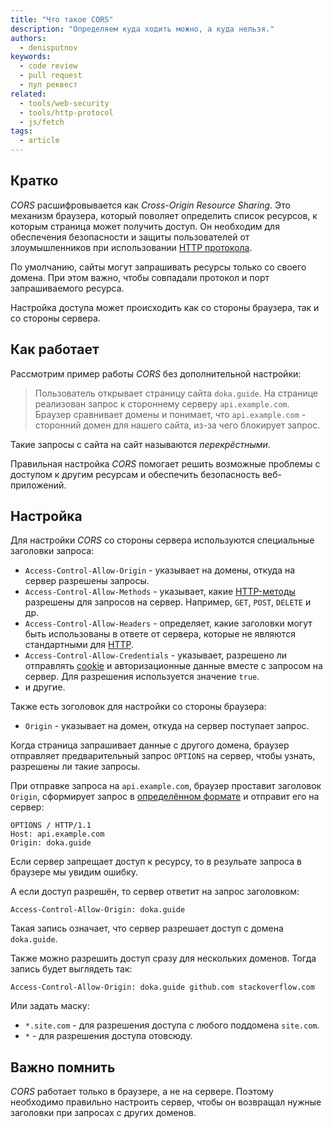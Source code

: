 ```yaml
---
title: "Что такое CORS"
description: "Определяем куда ходить можно, а куда нельзя."
authors:
  - denisputnov
keywords:
  - code review
  - pull request
  - пул реквест
related:
  - tools/web-security
  - tools/http-protocol
  - js/fetch
tags:
  - article
---
```


## Кратко

_CORS_ расшифровывается как _Cross-Origin Resource Sharing_. Это механизм браузера, который поволяет определить список ресурсов, к которым страница может получить доступ. Он необходим для обеспечения безопасности и защиты пользователей от злоумышленников при использовании [HTTP протокола](/tools/http-protocol/).

По умолчанию, сайты могут запрашивать ресурсы только со своего домена. При этом важно, чтобы совпадали протокол и порт запрашиваемого ресурса.

Настройка доступа может происходить как со стороны браузера, так и со стороны сервера.

## Как работает

Рассмотрим пример работы _CORS_ без дополнительной настройки:

> Пользователь открывает страницу сайта `doka.guide`. На странице реализован запрос к стороннему серверу `api.example.com`.
> Браузер сравнивает домены и понимает, что `api.example.com` - сторонний домен для нашего сайта, из-за чего блокирует запрос.

Такие запросы с сайта на сайт называются _перекрёстными_.

Правильная настройка _CORS_ помогает решить возможные проблемы с доступом к другим ресурсам и обеспечить безопасность веб-приложений.

## Настройка

Для настройки _CORS_ со стороны сервера используются специальные заголовки запроса:
- `Access-Control-Allow-Origin` - указывает на домены, откуда на сервер разрешены запросы.
- `Access-Control-Allow-Methods` - указывает, какие [HTTP-методы](/tools/http-protocol/#startovaya-stroka) разрешены для запросов на сервер. Например, `GET`, `POST`, `DELETE` и др.
- `Access-Control-Allow-Headers` - определяет, какие заголовки могут быть использованы в ответе от сервера, которые не являются стандартными для [HTTP](/tools/http-protocol/).
- `Access-Control-Allow-Credentials` - указывает, разрешено ли отправлять [cookie](/js/cookie/) и авторизационные данные вместе с запросом на сервер. Для разрешения используется значение `true`.
- и другие.

Также есть зоголовок для настройки со стороны браузера:
- `Origin` - указывает на домен, откуда на сервер поступает запрос.

Когда страница запрашивает данные с другого домена, браузер отправляет предварительный запрос `OPTIONS` на сервер, чтобы узнать, разрешены ли такие запросы.

При отправке запроса на `api.example.com`, браузер проставит заголовок `Origin`, сформирует запрос в [определённом формате](/tools/http-protocol/#format-soobshcheniya) и отправит его на сервер:
```
OPTIONS / HTTP/1.1
Host: api.example.com
Origin: doka.guide
```

Если сервер запрещает доступ к ресурсу, то в резульате запроса в браузере мы увидим ошибку.

А если доступ разрешён, то сервер ответит на запрос заголовком:

`Access-Control-Allow-Origin: doka.guide`

Такая запись означает, что сервер разрешает доступ с домена `doka.guide`.

Также можно разрешить доступ сразу для нескольких доменов. Тогда запись будет выглядеть так:

`Access-Control-Allow-Origin: doka.guide github.com stackoverflow.com`

Или задать маску:
- `*.site.com` - для разрешения доступа с любого поддомена `site.com`.
- `*` - для разрешения доступа отовсюду.

## Важно помнить

_CORS_ работает только в браузере, а не на сервере. Поэтому необходимо правильно настроить сервер, чтобы он возвращал нужные заголовки при запросах с других доменов.
